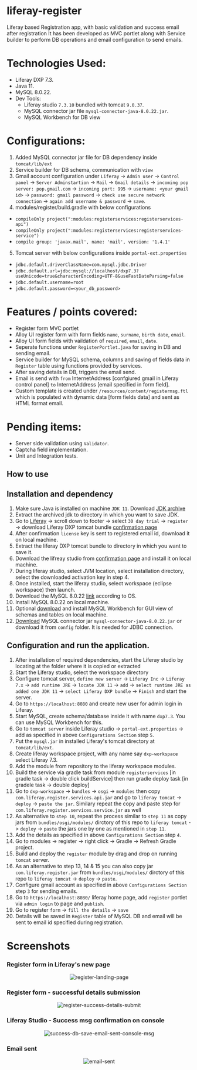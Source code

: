 # liferay-register

Liferay based Registration app, with basic validation and success email after registration
It has been developed as MVC portlet along with Service builder to perform DB operations and email configuration to send emails.

# Technologies Used:

- Liferay DXP 7.3.
- Java 11.
- MySQL 8.0.22.
- Dev Tools:
  - Liferay studio `7.3.10` bundled with tomcat `9.0.37`.
  - MySQL connector jar file `mysql-connector-java-8.0.22.jar`.
  - MySQL Workbench for DB view

# Configurations:

1. Added MySQL connector jar file for DB dependency inside `tomcat/lib/ext`
2. Service builder for DB schema, communication with `view`
3. Gmail account configuration under `Liferay` -> `Admin user` -> `Control panel` -> `Server Adminstartion` -> `Mail` -> `Gmail details` -> `incoming pop server: pop.gmail.com` -> `incoming port: 995` -> `username: <your gmail id>` -> `password: gmail password` -> `check use secure network connection` -> `again add username & password` -> `save`.
4. modules/register/build.gradle with below configurations

- `compileOnly project(":modules:registerservices:registerservices-api")`
- `compileOnly project(":modules:registerservices:registerservices-service")`
- `compile group: 'javax.mail', name: 'mail', version: '1.4.1'`

5. Tomcat server with below configurations inside `portal-ext.properties`

- `jdbc.default.driverClassName=com.mysql.jdbc.Driver`
- `jdbc.default.url=jdbc:mysql://localhost/dxp7.3?useUnicode=true&characterEncoding=UTF-8&useFastDateParsing=false`
- `jdbc.default.username=root`
- `jdbc.default.password=<your_db_password>`

# Features / points covered:

- Register form MVC portlet
- Alloy UI register form with form fields `name`, `surname`, `birth date`, `email`.
- Alloy UI form fields with vaildation of `required`, `email`, `date`.
- Seperate functions under `RegisterPortlet.java` for saving in DB and sending email.
- Service builder for MySQL schema, columns and saving of fields data in `Register` table using functions provided by services.
- After saving details in DB, triggers the email send.
- Email is send with `from` InternetAddress [confgiured gmail in Liferay control panel] `to` InternetAddress [email specified in form field].
- Custom template is created under `/resources/content/registermsg.ftl` which is populated with dynamic data [form fields data] and sent as HTML format email.

# Pending items:

- Server side validation using `Validator`.
- Captcha field implementation.
- Unit and Integration tests.

## How to use

## Installation and dependency

1. Make sure Java is installed on machine `JDK 11`. Download [JDK archive](https://jdk.java.net/archive/)
2. Extract the archived jdk to directory in which you want to save JDK.
3. Go to [Liferay](https://www.liferay.com/) -> scroll down to footer -> select `30 day trial` -> `register` -> download Liferay DXP tomcat bundle [confirmation page](https://www.liferay.com/products/dxp/30-day-trial/thank-you)
4. After confirmation `license` key is sent to registered email id, download it on local machine.
5. Extract the liferay DXP tomcat bundle to directory in which you want to save it.
6. Download the lifreay studio from [confirmation page](https://www.liferay.com/products/dxp/30-day-trial/thank-you) and install it on local machine.
7. During liferay studio, select JVM location, select installation directory, select the downloaded activation key in step 4.
8. Once installed, start the liferay studio, select workspace (eclipse workspace) then launch.
9. Download the MySQL 8.0.22 [link](https://dev.mysql.com/downloads/mysql/) according to OS.
10. Install MySQL 8.0.22 on local machine.
11. Optional [download](https://dev.mysql.com/downloads/workbench/) and install MySQL Workbench for GUI view of schemas and tables on local machine.
12. [Download](https://jar-download.com/artifacts/mysql/mysql-connector-java) MySQL connector jar `mysql-connector-java-8.0.22.jar` or download it from `config` folder. It is needed for JDBC connection.

## Configuration and run the application.

1. After installation of required dependencies, start the Liferay studio by locating at the folder where it is copied or extracted
2. Start the Liferay studio, select the workspace directory
3. Configure tomcat server, `define new server` -> `Liferay Inc` -> `Liferay 7.x` -> `add runtime JRE` -> `locate JDK 11` -> `add` -> `select runtime JRE as added one JDK 11` -> `select Liferay DXP bundle` -> `Finish` and start the server.
4. Go to `https://localhost:8080` and create new user for admin login in Liferay.
5. Start MySQL, create schema/database inside it with name `dxp7.3`. You can use MySQL Workbench for this.
6. Go to `tomcat server` inside Liferay studio -> `portal-ext.properties` -> add as specified in above `Configurations Section` step `5`.
7. Put the `mysql.jar` in installed Liferay's tomcat directory at `tomcat/lib/ext`.
8. Create liferay workspace project, with any name say `dxp-workspace` select Liferay 7.3.
9. Add the module from repository to the liferay workspace modules.
10. Build the service via gradle task from module `registerservices` [in gradle task -> double click buildService] then run gradle deploy task [in gradele task -> double deploy]
11. Go to `dxp-workspace` -> `bundles` -> `osgi` -> `modules` then copy `com.liferay.register.services.api.jar` and go to `liferay tomcat` -> `deploy` -> `paste the jar`. Similary repeat the copy and paste step for `com.liferay.register.services.service.jar` as well
12. As alternative to `step 10`, repeat the process similar to `step 11` as copy jars from `bundles/osgi/modules/` dirctory of this repo to `liferay tomcat` -> `deploy` -> `paste` the jars one by one as mentioned in `step 11`.
13. Add the details as specified in above `Configurations Section` step `4`.
14. Go to modules -> register -> right click -> Gradle -> Refresh Gradle project.
15. Build and deploy the `register` module by drag and drop on running `tomcat` server.
16. As an alternative to step 13, 14 & 15 you can also copy jar `com.liferay.register.jar` from `bundles/osgi/modules/` dirctory of this repo to `liferay tomcat` -> `deploy` -> `paste`.
17. Configure gmail account as specified in above `Configurations Section` step `3` for sending emails.
18. Go to `https://localhost:8080/` liferay home page, add `register` portlet via `admin login` to page and `publish`.
19. Go to register `form` -> `fill the details` -> `save`
20. Details will be saved in `Register` table of MySQL DB and email will be sent to email id specified during registration.

# Screenshots

### Register form in Liferay's new page

<p align="center">
  <img src="screenshots/register-landing-page.png" alt="register-landing-page"/>
  <br/>
</p>

### Register form - successful details submission

<p align="center">
  <img src="screenshots/register-success-details-submit.png" alt="register-success-details-submit"/>
  <br/>
</p>

### Liferay Studio - Success msg confirmation on console

<p align="center">
  <img src="screenshots/success-db-save-email-sent-console-msg.png" alt="success-db-save-email-sent-console-msg"/>
  <br/>
</p>

### Email sent

<p align="center">
  <img src="screenshots/email-sent.png" alt="email-sent"/>
  <br/>
</p>

